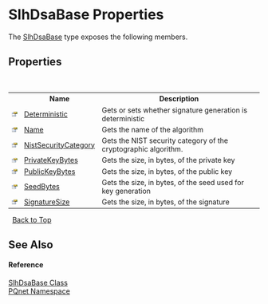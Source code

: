# SlhDsaBase Properties
 

The <a href="d86dc076-6326-0697-9d41-f18e749ac510.md">SlhDsaBase</a> type exposes the following members.


## Properties
&nbsp;<table><tr><th></th><th>Name</th><th>Description</th></tr><tr><td>![Public property](media/pubproperty.gif "Public property")</td><td><a href="f865fc26-0bab-b2db-cab4-2266b5be6acd.md">Deterministic</a></td><td>
Gets or sets whether signature generation is deterministic</td></tr><tr><td>![Public property](media/pubproperty.gif "Public property")</td><td><a href="081c55a6-16cf-3ce7-22c3-aeac56ad39a2.md">Name</a></td><td>
Gets the name of the algorithm</td></tr><tr><td>![Public property](media/pubproperty.gif "Public property")</td><td><a href="d91593fe-879c-503c-c94d-0ca3be588f81.md">NistSecurityCategory</a></td><td>
Gets the NIST security category of the cryptographic algorithm.</td></tr><tr><td>![Public property](media/pubproperty.gif "Public property")</td><td><a href="8fbff1c2-9682-4d3d-2cbb-7d71b2ad6631.md">PrivateKeyBytes</a></td><td>
Gets the size, in bytes, of the private key</td></tr><tr><td>![Public property](media/pubproperty.gif "Public property")</td><td><a href="e81601b4-ca49-7135-77d5-164e8b6f6f15.md">PublicKeyBytes</a></td><td>
Gets the size, in bytes, of the public key</td></tr><tr><td>![Public property](media/pubproperty.gif "Public property")</td><td><a href="bc2935a2-953c-3eae-2fab-a8205cb709a3.md">SeedBytes</a></td><td>
Gets the size, in bytes, of the seed used for key generation</td></tr><tr><td>![Public property](media/pubproperty.gif "Public property")</td><td><a href="ccb9316d-da00-887d-94f3-dd0f0d86302b.md">SignatureSize</a></td><td>
Gets the size, in bytes, of the signature</td></tr></table>&nbsp;
<a href="#slhdsabase-properties">Back to Top</a>

## See Also


#### Reference
<a href="d86dc076-6326-0697-9d41-f18e749ac510.md">SlhDsaBase Class</a><br /><a href="fc4f881f-e121-9cf0-ed49-65bf6b5a005d.md">PQnet Namespace</a><br />